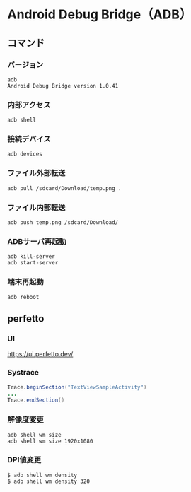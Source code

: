 # Android Debug Bridge（ADB）
## コマンド
### バージョン
```
adb 
Android Debug Bridge version 1.0.41
```
### 内部アクセス
```
adb shell
```
### 接続デバイス
```
adb devices
```
### ファイル外部転送
```
adb pull /sdcard/Download/temp.png .
```
### ファイル内部転送
```
adb push temp.png /sdcard/Download/
```
### ADBサーバ再起動
```
adb kill-server
adb start-server
```
### 端末再起動
```
adb reboot
```

## perfetto
### UI
https://ui.perfetto.dev/

### Systrace
```java
Trace.beginSection("TextViewSampleActivity")
...
Trace.endSection()
```

### 解像度変更
```
adb shell wm size
adb shell wm size 1920x1080
```
### DPI値変更
```
$ adb shell wm density
$ adb shell wm density 320
```
